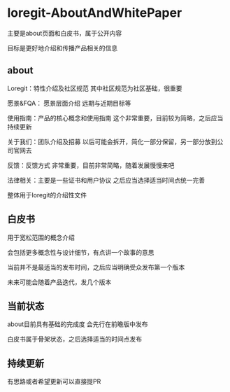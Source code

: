 # loregit-AboutAndWhitePaper
 主要是about页面和白皮书，属于公开内容

目标是更好地介绍和传播产品相关的信息



## about

Loregit：特性介绍及社区规范           其中社区规范为社区基础，很重要

愿景&FQA： 愿景层面介绍            远期与近期目标等

使用指南：产品的核心概念和使用指南          这个非常重要，目前较为简略，之后应当持续更新

关于我们：团队介绍及招募        以后可能会拆开，简化一部分保留，另一部分放到公司官网去

反馈：反馈方式       非常重要，目前非常简略，随着发展慢慢来吧

法律相关：主要是一些证书和用户协议      之后应当选择适当时间点统一完善



整体用于loregit的介绍性文件



## 白皮书

用于宽松范围的概念介绍

会包括更多概念性与设计细节，有点讲一个故事的意思

当前并不是最适当的发布时间，之后应当明确受众发布第一个版本

未来可能会随着产品迭代，发几个版本





## 当前状态

about目前具有基础的完成度    会先行在前瞻版中发布

白皮书属于骨架状态，之后选择适当的时间点发布





## 持续更新

有思路或者希望更新可以直接提PR